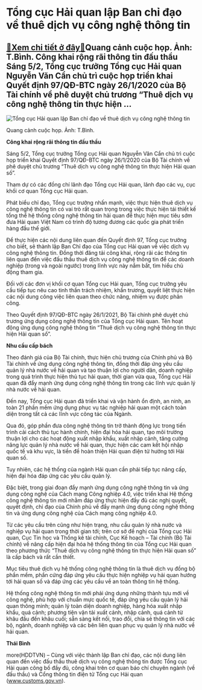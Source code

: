 Tổng cục Hải quan lập Ban chỉ đạo về thuê dịch vụ công nghệ thông tin
=====================================================================

[:gift:Xem chi tiết ở đây:gift:](https://hddtvn.com/tong-cuc-hai-quan-lap-ban-chi-dao-ve-thue-dich-vu-cong-nghe-thong-tin/)Quang cảnh cuộc họp. Ảnh: T.Bình. Công khai rộng rãi thông tin đấu thầu Sáng 5/2, Tổng cục trưởng Tổng cục Hải quan Nguyễn Văn Cẩn chủ trì cuộc họp triển khai Quyết định 97/QĐ-BTC ngày 26/1/2020 của Bộ Tài chính về phê duyệt chủ trương “Thuê dịch vụ công nghệ thông tin thực hiện …
-----------------------------------------------------------------------------------------------------------------------------------------------------------------------------------------------------------------------------------------------------------------------------------------





![Tổng cục Hải quan lập Ban chỉ đạo về thuê dịch vụ công nghệ thông tin](https://hddtvn.com/wp-content/uploads/2021/02/62900584.jpg "Tổng cục Hải quan lập Ban chỉ đạo về thuê dịch vụ công nghệ thông tin")


Quang cảnh cuộc họp. Ảnh: T.Bình.



**Công khai rộng rãi thông tin đấu thầu**


Sáng 5/2, Tổng cục trưởng Tổng cục Hải quan Nguyễn Văn Cẩn chủ trì cuộc họp triển khai Quyết định 97/QĐ-BTC ngày 26/1/2020 của Bộ Tài chính về phê duyệt chủ trương “Thuê dịch vụ công nghệ thông tin thực hiện Hải quan số”.


Tham dự có các đồng chí lãnh đạo Tổng cục Hải quan, lãnh đạo các vụ, cục khối cơ quan Tổng cục Hải quan.


Phát biểu chỉ đạo, Tổng cục trưởng nhấn mạnh, việc thực hiện thuê dịch vụ công nghệ thông tin có vai trò rất quan trọng trong việc thực hiện tái thiết kế tổng thể hệ thống công nghệ thông tin hải quan để thực hiện mục tiêu sớm đưa Hải quan Việt Nam có trình độ tương đương các quốc gia phát triển hàng đầu thế giới.


Để thực hiện các nội dung liên quan đến Quyết định 97, Tổng cục trưởng cho biết, sẽ thành lập Ban Chỉ đạo của Tổng cục Hải quan về việc dịch vụ công nghệ thông tin. Đồng thời đăng tải công khai, rộng rãi các thông tin liên quan đến việc đấu thầu thuê dịch vụ công nghệ thông tin để các doanh nghiệp (trong và ngoài ngước) trong lĩnh vực này nắm bắt, tìm hiểu chủ động tham gia.


Đối với các đơn vị khối cơ quan Tổng cục Hải quan, Tổng cục trưởng yêu cầu tiếp tục nêu cao tinh thần trách nhiệm, khẩn trương, quyết liệt thực hiện các nội dung công việc liên quan theo chức năng, nhiệm vụ được phân công.


Theo Quyết định 97/QĐ-BTC ngày 26/1/2021, Bộ Tài chính phê duyệt chủ trương ứng dụng công nghệ thông tin của Tổng cục Hải quan. Tên hoạt động ứng dụng công nghệ thông tin “Thuê dịch vụ công nghệ thông tin thực hiện Hải quan số”.


**Nhu cầu cấp bách**


Theo đánh giá của Bộ Tài chính, thực hiện chủ trương của Chính phủ và Bộ Tài chính về ứng dụng công nghệ thông tin, đồng thời đáp ứng yêu cầu quản lý nhà nước về hải quan và tạo thuận lợi cho người dân, doanh nghiệp trong quá trình thực hiện thủ tục hải quan, thời gian vừa qua, Tổng cục Hải quan đã đẩy mạnh ứng dụng công nghệ thông tin trong các lĩnh vực quản lý nhà nước về hải quan.


Đến nay, Tổng cục Hải quan đã triển khai và vận hành ổn định, an ninh, an toàn 21 phần mềm ứng dụng phục vụ tác nghiệp hải quan một cách toàn diện trong tất cả các lĩnh vực công tác của Ngành.


Qua đó, góp phần đưa công nghệ thông tin trở thành động lực trong tiến trình cải cách thủ tục hành chính, hiện đại hóa hải quan, tạo môi trường thuận lợi cho các hoạt động xuất nhập khẩu, xuất nhập cảnh, tăng cường năng lực quản lý nhà nước về hải quan, thực hiện các cam kết hội nhập quốc tế và khu vực, là tiền đề hoàn thiện Hải quan điện tử hưởng tới Hải quan số.


Tuy nhiên, các hệ thống của ngành Hải quan cần phải tiếp tục nâng cấp, hiện đại hóa đáp ứng các yêu cầu quản lý.


Đặc biệt, trong giai đoạn đẩy mạnh ứng dụng công nghệ thông tin và ứng dụng công nghệ của Cách mạng Công nghiệp 4.0, việc triển khai Hệ thống công nghệ thông tin mới nhằm đáp ứng thực hiện đầy đủ các nghị quyết, quyết định, chỉ đạo của Chính phủ về đẩy mạnh ứng dụng công nghệ thông tin và ứng dụng công nghệ của Cách mạng công nghiệp 4.0.


Từ các yêu cầu trên cũng như hiện trạng, nhu cầu quản lý nhà nước và nghiệp vụ hải quan trong thời gian tới; trên cơ sở đề nghị của Tổng cục Hải quan, Cục Tin học và Thống kê tài chính, Cục Kế hoạch – Tài chính (Bộ Tài chính) về nâng cấp hiện đại hóa hệ thống thông tin của Tổng cục Hải quan theo phương thức “Thuê dịch vụ công nghệ thông tin thực hiện Hải quan số” là cấp bách và rất cần thiết.


Mục tiêu thuê dịch vụ hệ thống công nghệ thông tin là thuê dịch vụ đồng bộ phần mềm, phần cứng đáp ứng yêu cầu thực hiện nghiệp vụ hải quan hướng tới hải quan số và đáp ứng các yêu cầu về an toàn thông tin hệ thống.


Hệ thống công nghệ thông tin mới phải ứng dụng những thành tựu mới về công nghệ, phù hợp với chuẩn mực quốc tế, đáp ứng yêu cầu quản lý hải quan thông minh; quản lý toàn diện doanh nghiệp, hàng hóa xuất nhập khẩu, quá cảnh; phương tiện vận tải xuất cảnh, nhập cảnh, quá cảnh từ khâu đầu đến khâu cuối; sẵn sàng kết nối, trao đổi, chia sẻ thông tin với các bộ, ngành, doanh nghiệp và các bên liên quan phục vụ quản lý nhà nước về hải quan.




**Thái Bình**



more(HDDTVN) – Cùng với việc thành lập Ban chỉ đạo, các nội dung liên quan đến việc đấu thầu thuê dịch vụ công nghệ thông tin được Tổng cục Hải quan công bố đầy đủ, công khai trên cơ quan báo chí chuyên ngành (về đấu thầu) và Cổng thông tin điện tử Tổng cục Hải quan (www.customs.gov.vn).

